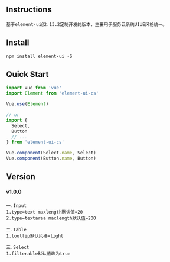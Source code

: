 ## Instructions
```shell
基于element-ui@2.13.2定制开发的版本，主要用于服务云系统UIUE风格统一。
```

## Install
```shell
npm install element-ui -S
```

## Quick Start
``` javascript
import Vue from 'vue'
import Element from 'element-ui-cs'

Vue.use(Element)

// or
import {
  Select,
  Button
  // ...
} from 'element-ui-cs'

Vue.component(Select.name, Select)
Vue.component(Button.name, Button)
```

## Version
#### v1.0.0
```Optimization
一.Input
1.type=text maxlength默认值=20
2.type=textarea maxlength默认值=200

二.Table
1.tooltip默认风格=light

三.Select
1.filterable默认值改为true
```
